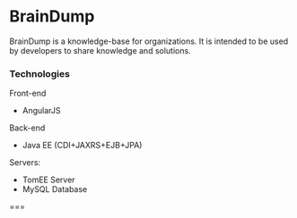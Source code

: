 BrainDump
===

BrainDump is a knowledge-base for organizations. It is intended to be used by developers to share knowledge and solutions.


### Technologies
Front-end
- AngularJS

Back-end
- Java EE (CDI+JAXRS+EJB+JPA)

Servers:
- TomEE Server
- MySQL Database


===
